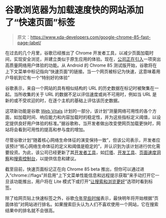 # 谷歌浏览器为加载速度快的网站添加了“快速页面”标签

> 原文：<https://www.xda-developers.com/google-chrome-85-fast-page-label/>

在过去的几个月里，谷歌已经推出了 Chrome 开发者工具，以减少页面加载时间，实现安全浏览，并建立类似于原生应用的体验。现在，[公司正在引入](https://blog.chromium.org/2020/08/highlighting-great-user-experiences-on.html)一项突出高质量网络用户体验的功能。从 Android 的 Chrome 85 测试版开始，谷歌将在上下文菜单中标记指向“快速页面”的链接。当一个网页被标记为快速，这意味着用户导航到它有一个“特别好的体验”

谷歌表示，来自一个网站的具有相似结构的 URL 的历史数据在标记时被聚集在一起。当所收集的关于 URL 的数据不足以评估速度或尚不可用时，例如当 URL 是新的或不受欢迎的时，在逐个主机的基础上评估该历史数据。

这项新功能是谷歌 [Web Vitals](https://www.xda-developers.com/google-announces-web-vitals-initiative/) 计划的一部分，该计划“测量网络可用性的各个方面，如加载时间、响应能力和内容加载时的稳定性，并为这些指标定义阈值，以设定提供良好用户体验的标准。”据谷歌称，当开发者做出改变使网页加载更快时，网站将会看到可用性的提高和参与度的增加。

尽管谷歌计划“随着核心网络生命体征的演变保持一致”，但该公司表示，开发者应该预计“核心网络生命体征的定义和阈值是稳定的”，并认识到为该计划进行优化需要投资。为此，该公司已经更新了其[开发者工具](https://web.dev/vitals-tools/)，如[灯塔](https://developers.google.com/web/tools/lighthouse)、[开发工具](https://developers.google.com/web/tools/chrome-devtools)、[页面速度洞察](https://developers.google.com/speed/pagespeed/insights/)和[搜索控制台](https://support.google.com/webmasters/answer/9205520)，以提供信息和建议。

截至目前，快速页面标记正在向 Chrome 85 beta 推出，但你可以通过进入“chrome://flags”并启用“上下文菜单性能信息和远程提示获取”来手动打开它一旦该功能推出，用户将在 Lite 模式下或打开“[让搜索和浏览更好](https://support.google.com/chrome/answer/9116376?co=GENIE.Platform%3DAndroid&hl=en)”选项时看到标签。

除了给网页贴上快速标签之外，谷歌[今年早些时候](https://www.xda-developers.com/google-search-page-experience-ranking/)表示，最快明年将开始根据“页面体验”对网站进行排名。如果搜索巨头认为人们不喜欢使用一个网站，它在搜索结果中的排名就不会很高。